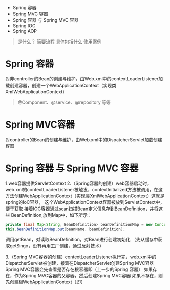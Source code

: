 * Spring 容器
* Spring MVC 容器
* Spring 容器 与 Spring MVC 容器
* Spring IOC
* Spring AOP


> 是什么？
简要流程
具体包括什么
使用案例

# Spring 容器
对非controller的Bean的创建与维护，由Web.xml中的contextLoaderListener加载创建容器，创建一个WebApplicationContext（实现类XmlWebApplicationContext）
>@Component、@service、@repository 等等

# Spring MVC容器
对controller的Bean的创建与维护，由Web.xml中的DispatcherServlet加载创建容器

# Spring 容器 与 Spring MVC 容器
1.web容器提供ServletContext
2.（Spring容器的创建）web容器启动时，web.xml的contextLoaderListener被触发，contextInitialized方法被调用，在这方法创建WebApplicationContext（实现类XmlWebApplicationContext）这就是spring的IoC容器，
这个WebApplicationContext容器被放到ServletContext中，便于获取
接着IOC容器通过scan扫描Bean定义信息存到BeanDefinition，并将这些
BeanDefinition,放到Map中，如下所示：

```java
private final Map<String, BeanDefinition> beanDefinitionMap = new ConcurrentHashMap<String, BeanDefinition>();
this.beanDefinitionMap.put(beanName, beanDefinition); 
```
调用getBean，对读取BeanDefinition，对Bean进行创建初始化
（先从缓存中获取getSingo，没有再用工厂创建，通过反射技术）

3.（Spring MVC容器的创建）contextLoaderListener执行完，web.xml中的DispatcherServlet被创建，接着在DispatcherServlet创建Spring MVC容器
Spring MVC容器会先查看是否存在根容器即（上一步的Spring 容器）
如果存在，作为Spring MVC容器的父容器，然后创建Spring MVC容器
如果不存在，则先创建根WebApplicationContext（即）







